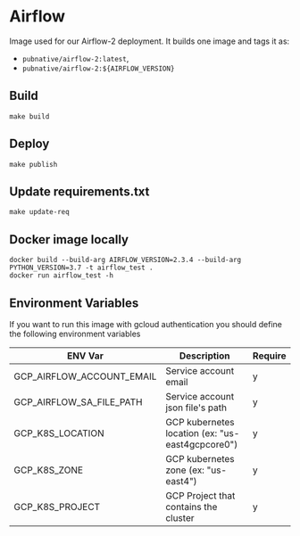 # Airflow

Image used for our Airflow-2 deployment.
It builds one image and tags it as:

- `pubnative/airflow-2:latest`,
- `pubnative/airflow-2:${AIRFLOW_VERSION}`

## Build

`make build`

## Deploy

`make publish`

## Update requirements.txt

`make update-req`

## Docker image locally

``` 
docker build --build-arg AIRFLOW_VERSION=2.3.4 --build-arg PYTHON_VERSION=3.7 -t airflow_test .
docker run airflow_test -h
```

## Environment Variables

If you want to run this image with gcloud authentication you should define the following environment variables 


|         ENV Var           |                    Description                   | Require | 
|---------------------------|--------------------------------------------------|---------|
| GCP_AIRFLOW_ACCOUNT_EMAIL | Service account email                            |    y    |
| GCP_AIRFLOW_SA_FILE_PATH  | Service account json file's path                 |    y    |
| GCP_K8S_LOCATION          | GCP kubernetes location (ex: "us-east4gcpcore0") |    y    |
| GCP_K8S_ZONE              | GCP kubernetes zone (ex: "us-east4")              |    y    |
| GCP_K8S_PROJECT           | GCP Project that contains the cluster            |    y    |
